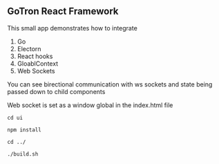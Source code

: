 ## GoTron React Framework

This small app demonstrates how to integrate 
1. Go
2. Electorn
3. React hooks
4. GloablContext
5. Web Sockets 

You can see birectional communication with ws sockets and state being passed down to child components

Web socket is set as a window global in the index.html file

```
cd ui

npm install

cd ../

./build.sh
```